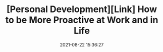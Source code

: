 ---
title: "[Personal Development][Link] How to be More Proactive at Work and in Life"
layout: external
external_url: https://clockify.me/blog/managing-time/be-proactive/
date:   2021-08-22 15:36:27
---